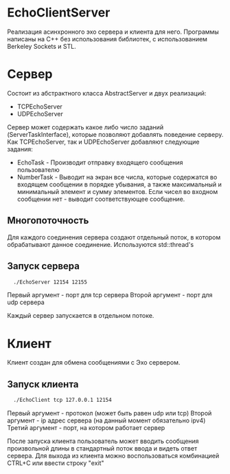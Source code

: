 # EchoClientServer
Реализация асинхронного эхо сервера и клиента для него. Программы написаны на С++ без использования библиотек, с использованием  Berkeley Sockets и STL.

# Сервер
Состоит из абстрактного класса AbstractServer и двух реализаций: 
 - TCPEchoServer
 - UDPEchoServer

Сервер может содержать какое либо число заданий (ServerTaskInterface), которые позволяют добавлять поведение серверу. 
Как TCPEchoServer, так и UDPEchoServer добавляют следующие задания:
 - EchoTask     - Производит отправку входящего сообщения пользователю
 - NumberTask   - Выводит на экран все числа, которые содержатся во входящем сообщении в порядке убывания, а также максимальный
и минимальный элемент и сумму элементов. Если чисел во входном сообщении нет - выводит соответствующее сообщение.

## Многопоточность
Для каждого соединения сервера создают отдельный поток, в котором обрабатывают данное соединение. Используются std::thread's

## Запуск сервера
```bash
  ./EchoServer 12154 12155
```
Первый аргумент - порт для tcp сервера
Второй аргумент - порт для udp сервера

Каждый сервер запускается в отдельном потоке.

# Клиент
Клиент создан для обмена сообщениями с Эхо сервером. 

## Запуск клиента
```bash
  ./EchoClient tcp 127.0.0.1 12154
```

Первый аргумент - протокол (может быть равен udp или tcp)
Второй аргумент - ip адрес сервера (на данный момент обязательно ipv4)
Третий аргумент - порт, на котором работает сервер

После запуска клиента пользователь может вводить сообщения произвольной длины в стандартный поток ввода и видеть ответ сервера.
Для выхода из клиента можно воспользоваться комбинацией CTRL+C или ввести строку "exit"

